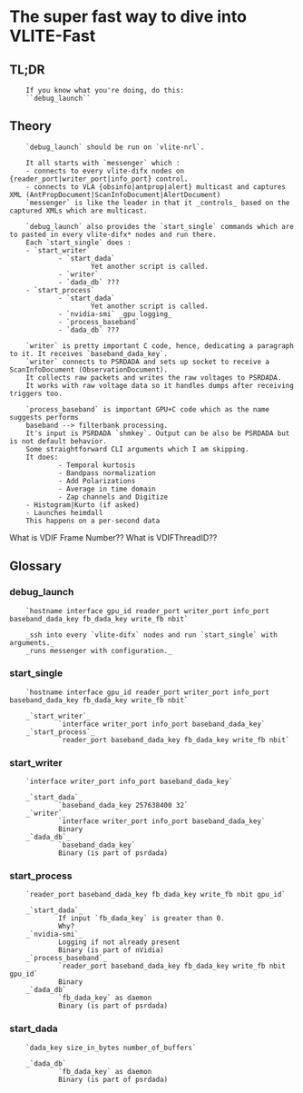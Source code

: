 # The super fast way to dive into VLITE-Fast


## TL;DR
		If you know what you're doing, do this:
		``debug_launch``

## Theory
		`debug_launch` should be run on `vlite-nrl`. 
		
		It all starts with `messenger` which :
		- connects to every vlite-difx nodes on {reader_port|writer_port|info_port} control.
		- connects to VLA {obsinfo|antprop|alert} multicast and captures XML (AntPropDocument|ScanInfoDocument|AlertDocument)
		`messenger` is like the leader in that it _controls_ based on the captured XMLs which are multicast. 

		`debug_launch` also provides the `start_single` commands which are to pasted in every vlite-difx* nodes and run there.
		Each `start_single` does :
		- `start_writer`
				- `start_dada`
						Yet another script is called.
				- `writer`
				- `dada_db` ???
		- `start_process`
				- `start_dada`
						Yet another script is called.
				- `nvidia-smi` _gpu logging_
				- `process_baseband`
				- `dada_db` ???

		`writer` is pretty important C code, hence, dedicating a paragraph to it. It receives `baseband_dada_key`.
		`writer` connects to PSRDADA and sets up socket to receive a ScanInfoDocument (ObservationDocument). 
		It collects raw packets and writes the raw voltages to PSRDADA.
		It works with raw voltage data so it handles dumps after receiving triggers too.

		`process_baseband` is important GPU+C code which as the name suggests performs
		baseband --> filterbank processing. 
		It's input is PSRDADA `shmkey`. Output can be also be PSRDADA but is not default behavior. 
		Some straightforward CLI arguments which I am skipping.
		It does:
				- Temporal kurtosis
				- Bandpass normalization
				- Add Polarizations
				- Average in time domain
				- Zap channels and Digitize
		- Histogram|Kurto (if asked)
		- Launches heimdall
		This happens on a per-second data
		
What is VDIF Frame Number?? What is VDIFThreadID?? 

## Glossary

### debug_launch
		`hostname interface gpu_id reader_port writer_port info_port baseband_dada_key fb_dada_key write_fb nbit`

		_ssh into every `vlite-difx` nodes and run `start_single` with arguments._
		_runs messenger with configuration._

### start_single
		`hostname interface gpu_id reader_port writer_port info_port baseband_dada_key fb_dada_key write_fb nbit`
		
		_`start_writer`_
				`interface writer_port info_port baseband_dada_key`
		_`start_process`_
				`reader_port baseband_dada_key fb_dada_key write_fb nbit`

### start_writer
		`interface writer_port info_port baseband_dada_key`

		_`start_dada`_
				`baseband_dada_key 257638400 32`
		_`writer`_
				`interface writer_port info_port baseband_dada_key`
				Binary
		_`dada_db`_
				`baseband_dada_key`
				Binary (is part of psrdada)

### start_process
		`reader_port baseband_dada_key fb_dada_key write_fb nbit gpu_id`	

		_`start_dada`_
				If input `fb_dada_key` is greater than 0.
				Why?
		_`nvidia-smi`_
				Logging if not already present
				Binary (is part of nVidia)
		_`process_baseband`_
				`reader_port baseband_dada_key fb_dada_key write_fb nbit gpu_id`	
				Binary
		_`dada_db`
				`fb_dada_key` as daemon
				Binary (is part of psrdada)

### start_dada
		`dada_key size_in_bytes number_of_buffers`

		_`dada_db`
				`fb_dada_key` as daemon
				Binary (is part of psrdada)








